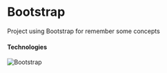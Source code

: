 # Bootstrap

Project using Bootstrap for remember some concepts

#### Technologies

![Bootstrap](https://img.shields.io/badge/bootstrap-%23563D7C.svg?style=for-the-badge&logo=bootstrap&logoColor=white)
